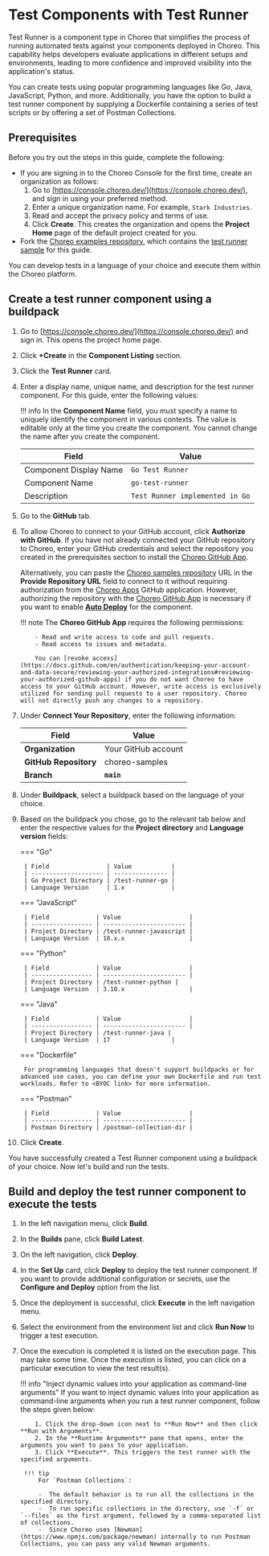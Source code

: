 # Test Components with Test Runner

Test Runner is a component type in Choreo that simplifies the process of running automated tests against your components deployed in Choreo. This capability helps developers evaluate applications in different setups and environments, leading to more confidence and improved visibility into the application's status.

You can create tests using popular programming languages like Go, Java, JavaScript, Python, and more. Additionally, you have the option to build a test runner component by supplying a Dockerfile containing a series of test scripts or by offering a set of Postman Collections.

## Prerequisites

Before you try out the steps in this guide, complete the following:

 - If you are signing in to the Choreo Console for the first time, create an organization as follows:
    1. Go to [https://console.choreo.dev/](https://console.choreo.dev/), and sign in using your preferred method.
    2. Enter a unique organization name. For example, `Stark Industries`.
    3. Read and accept the privacy policy and terms of use.
    4. Click **Create**.
       This creates the organization and opens the **Project Home** page of the default project created for you.
 - Fork the [Choreo examples repository](https://github.com/wso2/choreo-samples), which contains the [test runner sample](https://github.com/wso2/choreo-samples/tree/main/test-runner-go) for this guide.

You can develop tests in a language of your choice and execute them within the Choreo platform.

## Create a test runner component using a buildpack

1. Go to [https://console.choreo.dev/](https://console.choreo.dev/) and sign in. This opens the project home page.
2. Click **+Create** in the **Component Listing** section. 
3. Click the **Test Runner** card.
4. Enter a display name, unique name, and description for the test runner component. For this guide, enter the following values:
    
    !!! info
         In the **Component Name** field, you must specify a name to uniquely identify the component in various contexts. The value is editable only at the time you create the component. You cannot change the name after you create the component.

    | Field                    | Value                           |
    | -------------------------|-------------------------------- |
    | Component Display Name   | `Go Test Runner`                |
    | Component Name           | `go-test-runner`                |
    | Description              | `Test Runner implemented in Go` |

5. Go to the **GitHub** tab.
6. To allow Choreo to connect to your GitHub account, click **Authorize with GitHub**. If you have not already connected your GitHub repository to Choreo, enter your GitHub credentials and select the repository you created in the prerequisites section to install the [Choreo GitHub App](https://github.com/marketplace/choreo-apps).

    Alternatively, you can paste the [Choreo samples repository](https://github.com/wso2/choreo-samples) URL in the **Provide Repository URL** field to connect to it without requiring authorization from the [Choreo Apps](https://github.com/marketplace/choreo-apps) GitHub application. However, authorizing the repository with the [Choreo GitHub App](https://github.com/marketplace/choreo-apps) is necessary if you want to enable [**Auto Deploy**](https://wso2.com/choreo/docs/choreo-concepts/ci-cd/#deploy) for the component.

    !!! note
           The **Choreo GitHub App** requires the following permissions:

           - Read and write access to code and pull requests.
           - Read access to issues and metadata.
             
           You can [revoke access](https://docs.github.com/en/authentication/keeping-your-account-and-data-secure/reviewing-your-authorized-integrations#reviewing-your-authorized-github-apps) if you do not want Choreo to have access to your GitHub account. However, write access is exclusively utilized for sending pull requests to a user repository. Choreo will not directly push any changes to a repository.

7. Under **Connect Your Repository**, enter the following information:

    | **Field**              | **Value**          |
    |------------------------|--------------------|
    | **Organization**       | Your GitHub account|
    | **GitHub Repository**  | choreo-samples     |
    | **Branch**             | **`main`**         |

6. Under **Buildpack**, select a buildpack based on the language of your choice.
7. Based on the buildpack you chose, go to the relevant tab below and enter the respective values for the **Project directory** and **Language version** fields:

    === "Go"

        | Field                | Value           |
        | -------------------- | --------------- |
        | Go Project Directory | /test-runner-go |
        | Language Version     | 1.x             |
    
    === "JavaScript"

        | Field             | Value                   |
        | ----------------- | ----------------------- |
        | Project Directory | /test-runner-javascript |
        | Language Version  | 18.x.x                  |

    === "Python"

        | Field             | Value                   |
        | ----------------- | ----------------------- |
        | Project Directory | /test-runner-python |
        | Language Version  | 3.10.x                  |

    === "Java"

        | Field             | Value                   |
        | ----------------- | ----------------------- |
        | Project Directory | /test-runner-java |
        | Language Version  | 17                 |

    === "Dockerfile"

        For programming languages that doesn't support buildpacks or for advanced use cases, you can define your own Dockerfile and run test workloads. Refer to <BYOC link> for more information.

    === "Postman"

        | Field             | Value                   |
        | ----------------- | ----------------------- |
        | Postman Directory | /postman-collection-dir |
    
8. Click **Create**. 

You have successfully created a Test Runner component using a buildpack of your choice. Now let's build and run the tests.

## Build and deploy the test runner component to execute the tests

1. In the left navigation menu, click **Build**.
2. In the **Builds** pane, click **Build Latest**. 
3. On the left navigation, click **Deploy**.
4. In the **Set Up** card, click **Deploy** to deploy the test runner component. If you want to provide additional configuration or secrets, use the **Configure and Deploy** option from the list.
5. Once the deployment is successful, click **Execute** in the left navigation menu.
6. Select the environment from the environment list and click **Run Now** to trigger a test execution.
7. Once the execution is completed it is listed on the execution page. This may take some time. Once the execution is listed, you can click on a particular execution to view the test result(s).

    !!! info "Inject dynamic values into your application as command-line arguments"
         If you want to inject dynamic values into your application as command-line arguments when you run a test runner component, follow the steps given below:

           1. Click the drop-down icon next to **Run Now** and then click **Run with Arguments**. 
           2. In the **Runtime Arguments** pane that opens, enter the arguments you want to pass to your application. 
           3. Click **Execute**. This triggers the test runner with the specified arguments.
    
        !!! tip
            For `Postman Collections`:

            -  The default behavior is to run all the collections in the specified directory.
            -  To run specific collections in the directory, use `-f` or `--files` as the first argument, followed by a comma-separated list of collections.
            -  Since Choreo uses [Newman](https://www.npmjs.com/package/newman) internally to run Postman Collections, you can pass any valid Newman arguments.
